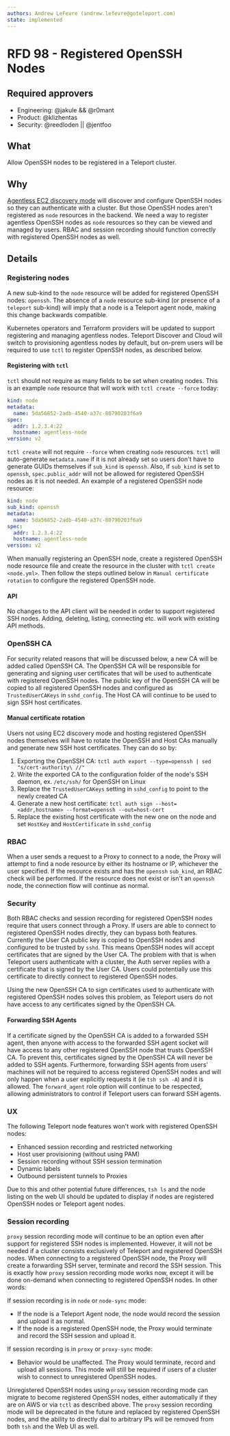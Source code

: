 ```yaml
---
authors: Andrew LeFevre (andrew.lefevre@goteleport.com)
state: implemented
---
```


# RFD 98 - Registered OpenSSH Nodes

## Required approvers

* Engineering: @jakule && @r0mant
* Product: @klizhentas
* Security: @reedloden || @jentfoo

## What

Allow OpenSSH nodes to be registered in a Teleport cluster.

## Why

[Agentless EC2 discovery mode](https://github.com/gravitational/teleport/issues/17865) will discover and configure OpenSSH nodes so they can authenticate with a cluster. But those OpenSSH nodes aren't registered as `node` resources in the backend. We need a way to register agentless OpenSSH nodes as `node` resources so they can be viewed and managed by users. RBAC and session recording should function correctly with registered OpenSSH nodes as well.

## Details

### Registering nodes

A new sub-kind to the `node` resource will be added for registered OpenSSH nodes: `openssh`. The absence of a `node` resource sub-kind (or presence of a `teleport` sub-kind) will imply that a node is a Teleport agent node, making this change backwards compatible.

Kubernetes operators and Terraform providers will be updated to support registering and managing agentless nodes. Teleport Discover and Cloud will switch to provisioning agentless nodes by default, but on-prem users will be required to use `tctl` to register OpenSSH nodes, as described below.

#### Registering with `tctl`

`tctl` should not require as many fields to be set when creating nodes. This is an example `node` resource that will work with `tctl create --force` today:

```yaml
kind: node
metadata:
  name: 5da56852-2adb-4540-a37c-80790203f6a9
spec:
  addr: 1.2.3.4:22
  hostname: agentless-node
version: v2
```

`tctl create` will not require `--force` when creating `node` resources. `tctl` will auto-generate `metadata.name` if it is not already set so users don't have to generate GUIDs themselves if `sub_kind` is `openssh`. Also, if `sub_kind` is set to `openssh`, `spec.public_addr` will not be allowed for registered OpenSSH nodes as it is not needed. An example of a registered OpenSSH node resource:

```yaml
kind: node
sub_kind: openssh
metadata:
  name: 5da56852-2adb-4540-a37c-80790203f6a9
spec:
  addr: 1.2.3.4:22
  hostname: agentless-node
version: v2
```

When manually registering an OpenSSH node, create a registered OpenSSH node resource file and create the resource in the cluster with `tctl create <node.yml>`. Then follow the steps outlined below in `Manual certificate rotation` to configure the registered OpenSSH node.

#### API

No changes to the API client will be needed in order to support registered SSH nodes. Adding, deleting, listing, connecting etc. will work with existing API methods.

### OpenSSH CA

For security related reasons that will be discussed below, a new CA will be added called OpenSSH CA. The OpenSSH CA will be responsible for generating and signing user certificates that will be used to authenticate with registered OpenSSH nodes. The public key of the OpenSSH CA will be copied to all registered OpenSSH nodes and configured as `TrustedUserCAKeys` in `sshd_config`. The Host CA will continue to be used to sign SSH host certificates.

#### Manual certificate rotation

Users not using EC2 discovery mode and hosting registered OpenSSH nodes themselves will have to rotate the OpenSSH and Host CAs manually and generate new SSH host certificates. They can do so by:

1. Exporting the OpenSSH CA: `tctl auth export --type=openssh | sed "s/cert-authority\ //"`
2. Write the exported CA to the configuration folder of the node's SSH daemon, ex. `/etc/ssh/` for OpenSSH on Linux
3. Replace the `TrustedUserCAKeys` setting in `sshd_config` to point to the newly created CA
4. Generate a new host certificate: `tctl auth sign --host=<addr,hostname> --format=openssh --out=host-cert`
5. Replace the existing host certificate with the new one on the node and set `HostKey` and `HostCertificate` in `sshd_config`

### RBAC

When a user sends a request to a Proxy to connect to a node, the Proxy will attempt to find a node resource by either its hostname or IP, whichever the user specified. If the resource exists and has the `openssh` `sub_kind`, an RBAC check will be performed. If the resource does not exist or isn't an `openssh` node, the connection flow will continue as normal.

### Security

Both RBAC checks and session recording for registered OpenSSH nodes require that users connect through a Proxy. If users are able to connect to registered OpenSSH nodes directly, they can bypass both features. Currently the User CA public key is copied to OpenSSH nodes and configured to be trusted by `sshd`. This means OpenSSH nodes will accept certificates that are signed by the User CA. The problem with that is when Teleport users authenticate with a cluster, the Auth server replies with a certificate that is signed by the User CA. Users could potentially use this certificate to directly connect to registered OpenSSH nodes.

Using the new OpenSSH CA to sign certificates used to authenticate with registered OpenSSH nodes solves this problem, as Teleport users do not have access to any certificates signed by the OpenSSH CA.

#### Forwarding SSH Agents

If a certificate signed by the OpenSSH CA is added to a forwarded SSH agent, then anyone with access to the forwarded SSH agent socket will have access to any other registered OpenSSH node that trusts OpenSSH CA. To prevent this, certificates signed by the OpenSSH CA will never be added to SSH agents. Furthermore, forwarding SSH agents from users' machines will not be required to access registered OpenSSH nodes and will only happen when a user explicitly requests it (ie `tsh ssh -A`) and it is allowed. The `forward_agent` role option will continue to be respected, allowing administrators to control if Teleport users can forward SSH agents.

### UX

The following Teleport node features won't work with registered OpenSSH nodes:

- Enhanced session recording and restricted networking
- Host user provisioning (without using PAM)
- Session recording without SSH session termination
- Dynamic labels
- Outbound persistent tunnels to Proxies

Due to this and other potential future differences, `tsh ls` and the node listing on the web UI should be updated to display if nodes are registered OpenSSH nodes or Teleport agent nodes.

### Session recording

`proxy` session recording mode will continue to be an option even after support for registered SSH nodes is implemented. However, it will not be needed if a cluster consists exclusively of Teleport and registered OpenSSH nodes. When connecting to a registered OpenSSH node, the Proxy will create a forwarding SSH server, terminate and record the SSH session. This is exactly how `proxy` session recording mode works now, except it will be done on-demand when connecting to registered OpenSSH nodes. In other words:

If session recording is in `node` or `node-sync` mode:

- If the node is a Teleport Agent node, the node would record the session and upload it as normal.
- If the node is a registered OpenSSH node, the Proxy would terminate and record the SSH session and upload it.

If session recording is in `proxy` or `proxy-sync` mode:

- Behavior would be unaffected. The Proxy would terminate, record and upload all sessions. This mode will still be required if users of a cluster wish to connect to unregistered OpenSSH nodes.

Unregistered OpenSSH nodes using `proxy` session recording mode can migrate to become registered OpenSSH nodes, either automatically if they are on AWS or via `tctl` as described above. The `proxy` session recording mode will be deprecated in the future and replaced by registered OpenSSH nodes, and the ability to directly dial to arbitrary IPs will be removed from both `tsh` and the Web UI as well.

